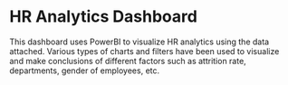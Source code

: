 # HR Analytics Dashboard
This dashboard uses PowerBI to visualize HR analytics using the data attached. Various types of charts and filters have been used to visualize and make conclusions of different factors such as attrition rate, departments, gender of employees, etc.
